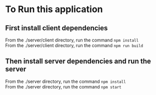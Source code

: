# To Run this application

## First install client dependencies

From the ./server/client directory, run the command `npm install`  
From the ./server/client directory, run the command `npm run build`

## Then install server dependencies and run the server

From the ./server directory, run the command `npm install`  
From the ./server directory, run the command `npm start`
